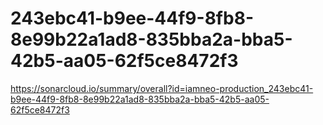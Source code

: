 # 243ebc41-b9ee-44f9-8fb8-8e99b22a1ad8-835bba2a-bba5-42b5-aa05-62f5ce8472f3
https://sonarcloud.io/summary/overall?id=iamneo-production_243ebc41-b9ee-44f9-8fb8-8e99b22a1ad8-835bba2a-bba5-42b5-aa05-62f5ce8472f3
